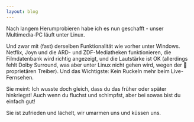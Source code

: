 ```yaml
---
layout: blog
---
```

Nach langem Herumprobieren habe ich es nun geschafft - unser Multimedia-PC läuft unter Linux.

Und zwar mit (fast) derselben Funktionalität wie vorher unter Windows. Netflix, Joyn und die ARD- und ZDF-Mediatheken funktionieren, die Filmdatenbank wird richtig angezeigt, und die Lautstärke ist OK (allerdings fehlt Dolby Surround, was aber unter Linux nicht gehen wird, wegen der 🤬 proprietären Treiber). Und das Wichtigste: Kein Ruckeln mehr beim Live-Fernsehen.

Sie meint: <her>Ich wusste doch gleich, dass du das früher oder später hinkriegst! Auch wenn du fluchst und schimpfst, aber bei sowas bist du einfach gut!</her>

Sie ist zufrieden und lächelt, wir umarmen uns und küssen uns.
